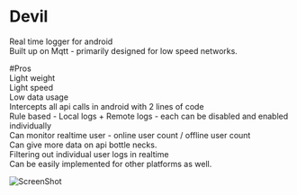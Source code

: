 # Devil
Real time logger for android<br>
Built up on Mqtt - primarily designed for low speed networks.

#Pros<br>
Light weight<br>
Light speed<br>
Low data usage<br>
Intercepts all api calls in android with 2 lines of code<br>
Rule based - Local logs + Remote logs - each can be disabled and enabled individually<br>
Can monitor realtime user - online user count / offline user count<br>
Can give more data on api bottle necks. <br>
Filtering out individual user logs in realtime<br>
Can be easily implemented for other platforms as well.<br>

![ScreenShot](https://raw.github.com/kevinOcconer/Devil/master/)
